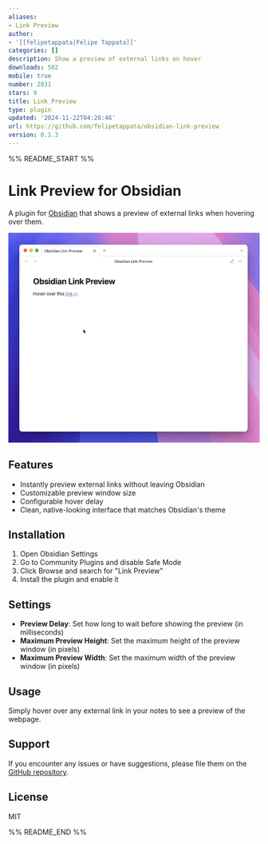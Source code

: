 ```yaml
---
aliases:
- Link Preview
author:
- '[[felipetappata|Felipe Tappata]]'
categories: []
description: Show a preview of external links on hover
downloads: 502
mobile: true
number: 2031
stars: 9
title: Link Preview
type: plugin
updated: '2024-11-22T04:26:46'
url: https://github.com/felipetappata/obsidian-link-preview
version: 0.1.3
---
```


%% README_START %%

# Link Preview for Obsidian

A plugin for [Obsidian](https://obsidian.md) that shows a preview of external links when hovering over them.

![Demo of Link Preview](https://raw.githubusercontent.com/felipetappata/obsidian-link-preview/HEAD/demo.gif)

## Features

- Instantly preview external links without leaving Obsidian
- Customizable preview window size
- Configurable hover delay
- Clean, native-looking interface that matches Obsidian's theme

## Installation

1. Open Obsidian Settings
2. Go to Community Plugins and disable Safe Mode
3. Click Browse and search for "Link Preview"
4. Install the plugin and enable it

## Settings

- **Preview Delay**: Set how long to wait before showing the preview (in milliseconds)
- **Maximum Preview Height**: Set the maximum height of the preview window (in pixels)
- **Maximum Preview Width**: Set the maximum width of the preview window (in pixels)

## Usage

Simply hover over any external link in your notes to see a preview of the webpage.

## Support

If you encounter any issues or have suggestions, please file them on the [GitHub repository](https://github.com/felipetappata/obsidian-link-preview/issues).

## License

MIT


%% README_END %%